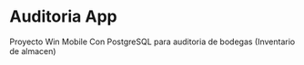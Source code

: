 # Auditoria App
Proyecto Win Mobile Con PostgreSQL para auditoria de bodegas (Inventario de almacen)
